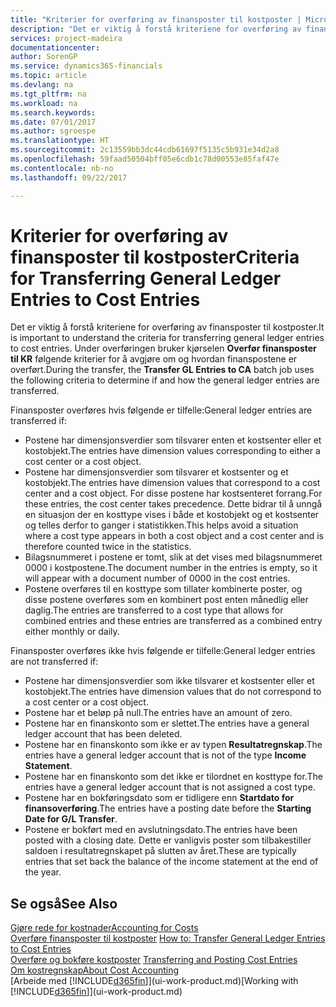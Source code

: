 ```yaml
---
title: "Kriterier for overføring av finansposter til kostposter | Microsoft-dokumentasjon"
description: "Det er viktig å forstå kriteriene for overføring av finansposter til kostposter. Under overføringen bruker kjørselen **Overfør finansposter til KR** følgende kriterier for å avgjøre om og hvordan finanspostene er overført."
services: project-madeira
documentationcenter: 
author: SorenGP
ms.service: dynamics365-financials
ms.topic: article
ms.devlang: na
ms.tgt_pltfrm: na
ms.workload: na
ms.search.keywords: 
ms.date: 07/01/2017
ms.author: sgroespe
ms.translationtype: HT
ms.sourcegitcommit: 2c13559bb3dc44cdb61697f5135c5b931e34d2a8
ms.openlocfilehash: 59faad50504bff05e6cdb1c78d00553e85faf47e
ms.contentlocale: nb-no
ms.lasthandoff: 09/22/2017

---
```

# <a name="criteria-for-transferring-general-ledger-entries-to-cost-entries"></a><span data-ttu-id="78f8c-104">Kriterier for overføring av finansposter til kostposter</span><span class="sxs-lookup"><span data-stu-id="78f8c-104">Criteria for Transferring General Ledger Entries to Cost Entries</span></span>
<span data-ttu-id="78f8c-105">Det er viktig å forstå kriteriene for overføring av finansposter til kostposter.</span><span class="sxs-lookup"><span data-stu-id="78f8c-105">It is important to understand the criteria for transferring general ledger entries to cost entries.</span></span> <span data-ttu-id="78f8c-106">Under overføringen bruker kjørselen **Overfør finansposter til KR** følgende kriterier for å avgjøre om og hvordan finanspostene er overført.</span><span class="sxs-lookup"><span data-stu-id="78f8c-106">During the transfer, the **Transfer GL Entries to CA** batch job uses the following criteria to determine if and how the general ledger entries are transferred.</span></span>  

<span data-ttu-id="78f8c-107">Finansposter overføres hvis følgende er tilfelle:</span><span class="sxs-lookup"><span data-stu-id="78f8c-107">General ledger entries are transferred if:</span></span>  

-   <span data-ttu-id="78f8c-108">Postene har dimensjonsverdier som tilsvarer enten et kostsenter eller et kostobjekt.</span><span class="sxs-lookup"><span data-stu-id="78f8c-108">The entries have dimension values corresponding to either a cost center or a cost object.</span></span>  
-   <span data-ttu-id="78f8c-109">Postene har dimensjonsverdier som tilsvarer et kostsenter og et kostobjekt.</span><span class="sxs-lookup"><span data-stu-id="78f8c-109">The entries have dimension values that correspond to a cost center and a cost object.</span></span> <span data-ttu-id="78f8c-110">For disse postene har kostsenteret forrang.</span><span class="sxs-lookup"><span data-stu-id="78f8c-110">For these entries, the cost center takes precedence.</span></span> <span data-ttu-id="78f8c-111">Dette bidrar til å unngå en situasjon der en kosttype vises i både et kostobjekt og et kostsenter og telles derfor to ganger i statistikken.</span><span class="sxs-lookup"><span data-stu-id="78f8c-111">This helps avoid a situation where a cost type appears in both a cost object and a cost center and is therefore counted twice in the statistics.</span></span>  
-   <span data-ttu-id="78f8c-112">Bilagsnummeret i postene er tomt, slik at det vises med bilagsnummeret 0000 i kostpostene.</span><span class="sxs-lookup"><span data-stu-id="78f8c-112">The document number in the entries is empty, so it will appear with a document number of 0000 in the cost entries.</span></span>  
-   <span data-ttu-id="78f8c-113">Postene overføres til en kosttype som tillater kombinerte poster, og disse postene overføres som en kombinert post enten månedlig eller daglig.</span><span class="sxs-lookup"><span data-stu-id="78f8c-113">The entries are transferred to a cost type that allows for combined entries and these entries are transferred as a combined entry either monthly or daily.</span></span>  

<span data-ttu-id="78f8c-114">Finansposter overføres ikke hvis følgende er tilfelle:</span><span class="sxs-lookup"><span data-stu-id="78f8c-114">General ledger entries are not transferred if:</span></span>  

-   <span data-ttu-id="78f8c-115">Postene har dimensjonsverdier som ikke tilsvarer et kostsenter eller et kostobjekt.</span><span class="sxs-lookup"><span data-stu-id="78f8c-115">The entries have dimension values that do not correspond to a cost center or a cost object.</span></span>  
-   <span data-ttu-id="78f8c-116">Postene har et beløp på null.</span><span class="sxs-lookup"><span data-stu-id="78f8c-116">The entries have an amount of zero.</span></span>  
-   <span data-ttu-id="78f8c-117">Postene har en finanskonto som er slettet.</span><span class="sxs-lookup"><span data-stu-id="78f8c-117">The entries have a general ledger account that has been deleted.</span></span>  
-   <span data-ttu-id="78f8c-118">Postene har en finanskonto som ikke er av typen **Resultatregnskap**.</span><span class="sxs-lookup"><span data-stu-id="78f8c-118">The entries have a general ledger account that is not of the type **Income Statement**.</span></span>  
-   <span data-ttu-id="78f8c-119">Postene har en finanskonto som det ikke er tilordnet en kosttype for.</span><span class="sxs-lookup"><span data-stu-id="78f8c-119">The entries have a general ledger account that is not assigned a cost type.</span></span>  
-   <span data-ttu-id="78f8c-120">Postene har en bokføringsdato som er tidligere enn **Startdato for finansoverføring**.</span><span class="sxs-lookup"><span data-stu-id="78f8c-120">The entries have a posting date before the **Starting Date for G/L Transfer**.</span></span>  
-   <span data-ttu-id="78f8c-121">Postene er bokført med en avslutningsdato.</span><span class="sxs-lookup"><span data-stu-id="78f8c-121">The entries have been posted with a closing date.</span></span> <span data-ttu-id="78f8c-122">Dette er vanligvis poster som tilbakestiller saldoen i resultatregnskapet på slutten av året.</span><span class="sxs-lookup"><span data-stu-id="78f8c-122">These are typically entries that set back the balance of the income statement at the end of the year.</span></span>  

## <a name="see-also"></a><span data-ttu-id="78f8c-123">Se også</span><span class="sxs-lookup"><span data-stu-id="78f8c-123">See Also</span></span>  
[<span data-ttu-id="78f8c-124">Gjøre rede for kostnader</span><span class="sxs-lookup"><span data-stu-id="78f8c-124">Accounting for Costs</span></span>](finance-manage-cost-accounting.md)  
 <span data-ttu-id="78f8c-125">[Overføre finansposter til kostposter](finance-how-to-transfer-general-ledger-entries-to-cost-entries.md) </span><span class="sxs-lookup"><span data-stu-id="78f8c-125">[How to: Transfer General Ledger Entries to Cost Entries](finance-how-to-transfer-general-ledger-entries-to-cost-entries.md) </span></span>  
 <span data-ttu-id="78f8c-126">[Overføre og bokføre kostposter](finance-transfer-and-post-cost-entries.md) </span><span class="sxs-lookup"><span data-stu-id="78f8c-126">[Transferring and Posting Cost Entries](finance-transfer-and-post-cost-entries.md) </span></span>  
 [<span data-ttu-id="78f8c-127">Om kostregnskap</span><span class="sxs-lookup"><span data-stu-id="78f8c-127">About Cost Accounting</span></span>](finance-about-cost-accounting.md)  
 <span data-ttu-id="78f8c-128">[Arbeide med [!INCLUDE[d365fin](includes/d365fin_md.md)]](ui-work-product.md)</span><span class="sxs-lookup"><span data-stu-id="78f8c-128">[Working with [!INCLUDE[d365fin](includes/d365fin_md.md)]](ui-work-product.md)</span></span>

